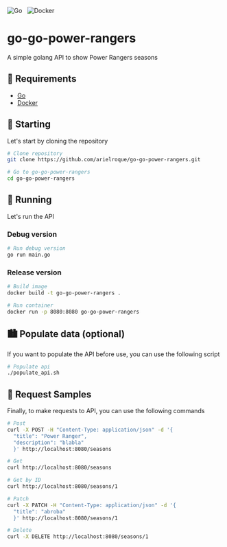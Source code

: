 ![Go](https://img.shields.io/badge/go-%2300ADD8.svg?style=for-the-badge&logo=go&logoColor=white)&nbsp;&nbsp; 
![Docker](https://img.shields.io/badge/docker-%230db7ed.svg?style=for-the-badge&logo=docker&logoColor=white)&nbsp;&nbsp;

# go-go-power-rangers
A simple golang API to show Power Rangers seasons

## :bookmark: Requirements
- [Go](https://go.dev/)
- [Docker](https://docs.docker.com/engine/install/ubuntu/) 

## :triangular_flag_on_post: Starting
Let's start by cloning the repository

```bash
# Clone repository
git clone https://github.com/arielroque/go-go-power-rangers.git

# Go to go-go-power-rangers
cd go-go-power-rangers
```

## :runner: Running
Let's run the API

### Debug version

```bash
# Run debug version
go run main.go
```

### Release version

```bash
# Build image
docker build -t go-go-power-rangers . 

# Run container
docker run -p 8080:8080 go-go-power-rangers
```

## :cityscape: Populate data (optional)
If you want to populate the API before use, you can use the following script

```bash
# Populate api
./populate_api.sh
```

## :rowboat: Request Samples
Finally, to make requests to API, you can use the following commands

```bash
# Post
curl -X POST -H "Content-Type: application/json" -d '{
  "title": "Power Ranger",
  "description": "blabla"
  }' http://localhost:8080/seasons

# Get
curl http://localhost:8080/seasons

# Get by ID
curl http://localhost:8080/seasons/1

# Patch
curl -X PATCH -H "Content-Type: application/json" -d '{
  "title": "abroba"
  }' http://localhost:8080/seasons/1

# Delete
curl -X DELETE http://localhost:8080/seasons/1
```